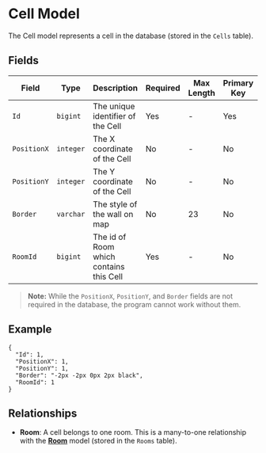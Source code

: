 # Cell Model

The Cell model represents a cell in the database (stored in the `Cells` table).

## Fields

| Field       | Type      | Description                              | Required | Max Length | Primary Key | Foreign Key |
|-------------|-----------|------------------------------------------|----------|------------|-------------|-------------|
| `Id`        | `bigint`  | The unique identifier of the Cell        | Yes      | -          | Yes         | No          |
| `PositionX` | `integer` | The X coordinate of the Cell             | No       | -          | No          | No          |
| `PositionY` | `integer` | The Y coordinate of the Cell             | No       | -          | No          | No          |
| `Border`    | `varchar` | The style of the wall on map             | No       | 23         | No          | No          |
| `RoomId`    | `bigint`  | The id of Room which contains this Cell  | Yes      | -          | No          | Yes         |

> **Note:** While the `PositionX`, `PositionY`, and `Border` fields are not required in the database, the program cannot work without them.

## Example

```
{
  "Id": 1,
  "PositionX": 1,
  "PositionY": 1,
  "Border": "-2px -2px 0px 2px black",
  "RoomId": 1
}
```

## Relationships

- **Room**: A cell belongs to one room. This is a many-to-one relationship with the [**Room**](room.md) model (stored in the `Rooms` table).